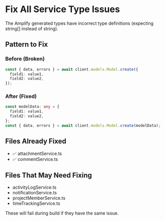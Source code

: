 # Fix All Service Type Issues

The Amplify generated types have incorrect type definitions (expecting string[] instead of string).

## Pattern to Fix

### Before (Broken)
```typescript
const { data, errors } = await client.models.Model.create({
  field1: value1,
  field2: value2,
});
```

### After (Fixed)
```typescript
const modelData: any = {
  field1: value1,
  field2: value2,
};
const { data, errors } = await client.models.Model.create(modelData);
```

## Files Already Fixed
- ✅ attachmentService.ts
- ✅ commentService.ts

## Files That May Need Fixing
- activityLogService.ts
- notificationService.ts
- projectMemberService.ts
- timeTrackingService.ts

These will fail during build if they have the same issue.

